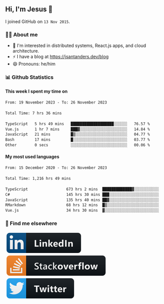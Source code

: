 ## Hi, I'm Jesus 👋

I joined GitHub on `13 Nov 2015`.

<!-- Talking about you -->

### 👨‍💻 About me

- 👦 I'm interested in distributed systems, React.js apps, and cloud architecture.
- ⚡️ I have a blog at <https://jsantanders.dev/blog>
- 😄 Pronouns: he/him

### 📊 Github Statistics

#### This week I spent my time on

<!--START_SECTION:weekly-->

```txt
From: 19 November 2023 - To: 26 November 2023

Total Time: 7 hrs 36 mins

TypeScript   5 hrs 49 mins   ███████████████████░░░░░░   76.57 %
Vue.js       1 hr 7 mins     ███▓░░░░░░░░░░░░░░░░░░░░░   14.84 %
JavaScript   21 mins         █▒░░░░░░░░░░░░░░░░░░░░░░░   04.77 %
Bash         17 mins         █░░░░░░░░░░░░░░░░░░░░░░░░   03.77 %
Other        0 secs          ░░░░░░░░░░░░░░░░░░░░░░░░░   00.06 %
```

<!--END_SECTION:weekly-->

#### My most used languages

<!--START_SECTION:alltime-->

```txt
From: 15 December 2020 - To: 26 November 2023

Total Time: 1,216 hrs 49 mins

TypeScript                 673 hrs 2 mins  █████████████▓░░░░░░░░░░░   55.31 %
C#                         145 hrs 30 mins ███░░░░░░░░░░░░░░░░░░░░░░   11.96 %
JavaScript                 135 hrs 40 mins ██▓░░░░░░░░░░░░░░░░░░░░░░   11.15 %
RMarkdown                  68 hrs 12 mins  █▒░░░░░░░░░░░░░░░░░░░░░░░   05.60 %
Vue.js                     34 hrs 30 mins  ▓░░░░░░░░░░░░░░░░░░░░░░░░   02.84 %
```

<!--END_SECTION:alltime-->

### 📢 Find me elsewhere

<p>
  <a target="_blank" href="https://linkedin.com/in/jsantanders">
    <img src="https://github.com/jsantanders/jsantanders/blob/master/img/linkedin.svg" alt="LinkedIn" style="vertical-align:top; margin:4px">
  </a>
  
  <a target="_blank" href="https://stackoverflow.com/users/7318331/jesus-santander">
    <img src="https://github.com/jsantanders/jsantanders/blob/master/img/stackoverflow.svg" alt="StackOverflow" style="vertical-align:top; margin:4px">
  </a>
  
  <a target="_blank" href="http://twitter.com/jsantanders">
    <img src="https://github.com/jsantanders/jsantanders/blob/master/img/twitter.svg" alt="Twitter" style="vertical-align:top; margin:4px">
  </a>
</p>
